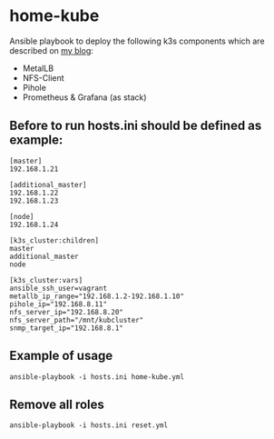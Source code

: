 # home-kube
Ansible playbook to deploy the following k3s components which are described on [my blog](http://blog.sozinov.eu):
* MetalLB
* NFS-Client
* Pihole
* Prometheus & Grafana (as stack)

## Before to run hosts.ini should be defined as example:
```
[master]
192.168.1.21

[additional_master]
192.168.1.22
192.168.1.23

[node]
192.168.1.24

[k3s_cluster:children]
master
additional_master
node

[k3s_cluster:vars]
ansible_ssh_user=vagrant
metallb_ip_range="192.168.1.2-192.168.1.10"
pihole_ip="192.168.8.11"
nfs_server_ip="192.168.8.20"
nfs_server_path="/mnt/kubcluster"
snmp_target_ip="192.168.8.1"
```
## Example of usage
```
ansible-playbook -i hosts.ini home-kube.yml
```
## Remove all roles
```
ansible-playbook -i hosts.ini reset.yml
```
